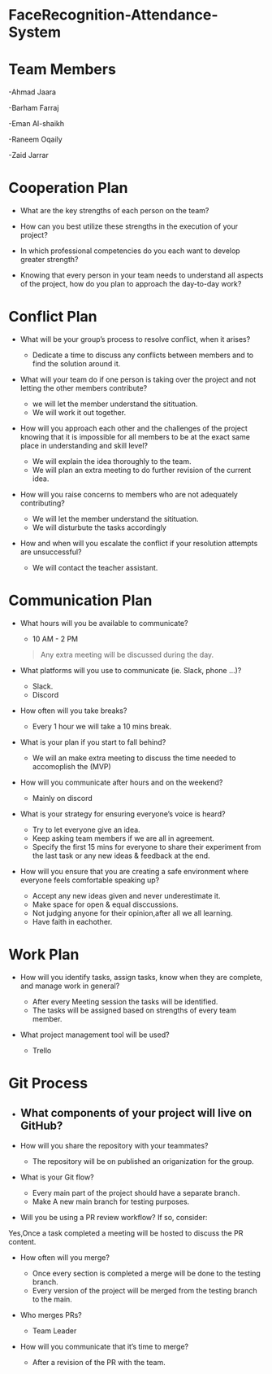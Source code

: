 # FaceRecognition-Attendance-System

# Team Members

-Ahmad Jaara 

-Barham Farraj

-Eman Al-shaikh

-Raneem Oqaily

-Zaid Jarrar

# Cooperation Plan

- What are the key strengths of each person on the team?
  

- How can you best utilize these strengths in the execution of your project?
 

- In which professional competencies do you each want to develop greater strength?
 

- Knowing that every person in your team needs to understand all aspects of the project, how do you plan to approach the day-to-day work?
  

# Conflict Plan

- What will be your group’s process to resolve conflict, when it arises?
  - Dedicate a time to discuss any conflicts between members and to find the solution around it.

- What will your team do if one person is taking over the project and not letting the other members contribute?
  - we will let the member understand the sitituation.
  - We will work it out together.
 
- How will you approach each other and the challenges of the project knowing that it is impossible for all members to be at the exact same place in understanding and skill level?
  - We will explain the idea thoroughly to the team.
  - We will plan an extra meeting to do further revision of the current idea.
 
- How will you raise concerns to members who are not adequately contributing?
  - We will let the member understand the sitituation.
  - We will disturbute the tasks accordingly
 
- How and when will you escalate the conflict if your resolution attempts are unsuccessful? 
  - We will contact the teacher assistant.
    
# Communication Plan

- What hours will you be available to communicate?
  - 10 AM - 2 PM
  > Any extra meeting will be discussed during the day.

- What platforms will you use to communicate (ie. Slack, phone …)?
  - Slack.
  - Discord
  
- How often will you take breaks?
  - Every 1 hour we will take a 10 mins break.
 
- What is your plan if you start to fall behind?
  - We will an make extra meeting to discuss the time needed to accomoplish the (MVP)
  

- How will you communicate after hours and on the weekend? 
  - Mainly on discord 
  
- What is your strategy for ensuring everyone’s voice is heard?
  - Try to let everyone give an idea.
  - Keep asking team members if we are all in agreement.
  - Specify the first 15 mins for everyone to share their experiment from the last task or any new ideas & feedback at the end. 
  
- How will you ensure that you are creating a safe environment where everyone feels comfortable speaking up?
  - Accept any new ideas given and never underestimate it.
  - Make space for open & equal disccussions.
  - Not judging anyone for their opinion,after all we all learning.
  - Have faith in eachother.
 
# Work Plan

- How will you identify tasks, assign tasks, know when they are complete, and manage work in general?
  - After every Meeting session the tasks will be identified.
  - The tasks will be assigned based on strengths of every team member.
  
- What project management tool will be used?  
  - Trello

# Git Process

- What components of your project will live on GitHub?
  - 

- How will you share the repository with your teammates?
  - The repository will be on published an origanization for the group.
 
- What is your Git flow?
  - Every main part of the project should have a separate branch.
  - Make A new main branch for testing purposes.
  
- Will you be using a PR review workflow? If so, consider:

Yes,Once a task completed a meeting will be hosted to discuss the PR content.
  
- How often will you merge?
  - Once every section is completed a merge will be done to the testing branch.
  - Every version of the project will be merged from the testing branch to the main.
  
- Who merges PRs?
  - Team Leader
  
- How will you communicate that it’s time to merge?
  - After a revision of the PR with the team.
 
